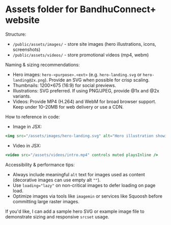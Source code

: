 # Assets folder for BandhuConnect+ website

Structure:

- `/public/assets/images/` - store site images (hero illustrations, icons, screenshots)
- `/public/assets/videos/` - store promotional videos (mp4, webm)

Naming & sizing recommendations:

- Hero images: `hero-<purpose>.<ext>` (e.g. `hero-landing.svg` or `hero-landing@2x.png`). Provide an SVG when possible for crisp scaling.
- Thumbnails: 1200×675 (16:9) for social previews.
- Illustrations: SVG preferred. If using PNG/JPEG, provide @1x and @2x variants.
- Videos: Provide MP4 (H.264) and WebM for broad browser support. Keep under 10–20MB for web delivery or use a CDN.

How to reference in code:


- Image in JSX:

```jsx
<img src="/assets/images/hero-landing.svg" alt="Hero illustration showing pilgrims and volunteers" loading="lazy" />
```


- Video in JSX:

```jsx
<video src="/assets/videos/intro.mp4" controls muted playsInline />
```

Accessibility & performance tips:

- Always include meaningful `alt` text for images used as content (decorative images can use empty alt `""`).
- Use `loading="lazy"` on non-critical images to defer loading on page load.
- Optimize images via tools like `imagemin` or services like Squoosh before committing large raster images.

If you'd like, I can add a sample hero SVG or example image file to demonstrate sizing and responsive `srcset` usage.

